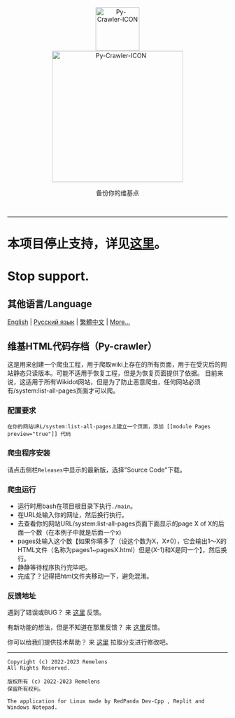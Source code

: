 <div class="center" align="center">
  <a href="#">
    <img alt="Py-Crawler-ICON" src="https://rmlsdisk.wikidot.com/local--files/file:github/Pyc" width="100px">
  </a><br/>
  <img alt="Py-Crawler-ICON" src="https://rmlsdisk.wikidot.com/local--files/file:github/pyctext.png" width="300px">
  <p>备份你的维基点</p>
  <img alt="" src="https://img.shields.io/github/license/HelloOSMe/Py-crawler">&nbsp;&nbsp;<img alt="" src="https://img.shields.io/github/v/release/HelloOSMe/Py-Crawler?include_prereleases">&nbsp;&nbsp;<img alt="" src="https://img.shields.io/github/stars/HelloOSMe/Py-crawler">
</div>

----------
# 本项目停止支持，详见[这里](https://github.com/HelloOSMe/Py-crawler/releases/tag/stop-support)。
# Stop support.

## 其他语言/Language
[English](https://github.com/HelloOSMe/Py-crawler/tree/master/Doc-in-other-languages/en) | [Русский язык](https://github.com/HelloOSMe/Py-crawler/tree/master/Doc-in-other-languages/ru) | [繁體中文](https://github.com/HelloOSMe/Py-crawler/tree/master/Doc-in-other-languages/zh-Hant) | [More...](https://github.com/HelloOSMe/Py-crawler/tree/master/Doc-in-other-languages)

## 维基HTML代码存档（Py-crawler）

这是用来创建一个爬虫工程，用于爬取wiki上存在的所有页面，用于在受灾后的网站静态只读版本。可能不适用于恢复工程，但是为恢复页面提供了依据。
目前来说，这适用于所有Wikidot网站，但是为了防止恶意爬虫，任何网站必须有/system:list-all-pages页面才可以爬。

### **配置要求**

```
在你的网站URL/system:list-all-pages上建立一个页面，添加 [[module Pages preview="true"]] 代码
```

### **爬虫程序安装**
请点击侧栏`Releases`中显示的最新版，选择"Source Code"下载。

### **爬虫运行**
* 运行时用bash在项目根目录下执行`./main`。
* 在URL处输入你的网址，然后换行执行。
* 去查看你的网站URL/system:list-all-pages页面下面显示的page X of X的后面一个数（在本例子中就是后面一个x)
* pages处输入这个数【如果你填多了（设这个数为X，X≠0），它会输出1～X的HTML文件（名称为pages1~pagesX.html）但是(X-1)和X是同一个】，然后换行。
* 静静等待程序执行完毕吧。
* 完成了？记得把html文件夹移动一下，避免混淆。

### **反馈地址**

遇到了错误或BUG？ 来 [这里](https://github.com/HelloOSMe/Py-crawler/issues) 反馈。

有新功能的想法，但是不知道在那里反馈？ 来 [这里](https://github.com/HelloOSMe/Py-crawler/issues)反馈。

你可以给我们提供技术帮助？ 来 [这里](https://github.com/HelloOSMe/Py-crawler/fork) 拉取分支进行修改吧。

----------

```
Copyright (c) 2022-2023 Remelens
All Rights Reserved.

版权所有 (c) 2022-2023 Remelens
保留所有权利。

The application for Linux made by RedPanda Dev-Cpp , Replit and Windows Notepad.
```
